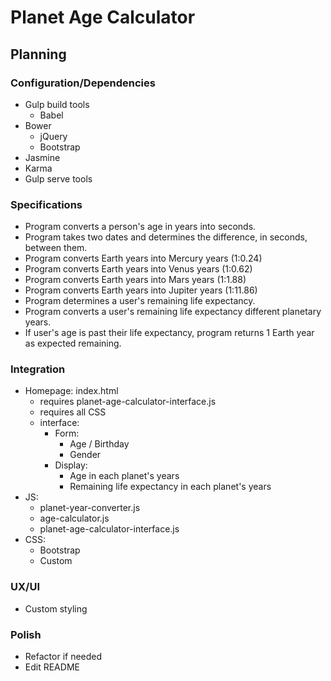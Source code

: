 # Planet Age Calculator

## Planning
### Configuration/Dependencies
* Gulp build tools
  * Babel
* Bower
  * jQuery
  * Bootstrap
* Jasmine
* Karma
* Gulp serve tools

### Specifications

* Program converts a person's age in years into seconds.
* Program takes two dates and determines the difference, in seconds, between them.
* Program converts Earth years into Mercury years (1:0.24)
* Program converts Earth years into Venus years (1:0.62)
* Program converts Earth years into Mars years (1:1.88)
* Program converts Earth years into Jupiter years (1:11.86)
* Program determines a user's remaining life expectancy.
* Program converts a user's remaining life expectancy different planetary years.
* If user's age is past their life expectancy, program returns 1 Earth year as expected remaining.

### Integration

* Homepage: index.html
  * requires planet-age-calculator-interface.js
  * requires all CSS
  * interface:
    * Form:
      * Age / Birthday
      * Gender
    * Display:
      * Age in each planet's years
      * Remaining life expectancy in each planet's years
* JS:
  * planet-year-converter.js
  * age-calculator.js
  * planet-age-calculator-interface.js
* CSS:
  * Bootstrap
  * Custom

### UX/UI

* Custom styling

### Polish

* Refactor if needed
* Edit README
